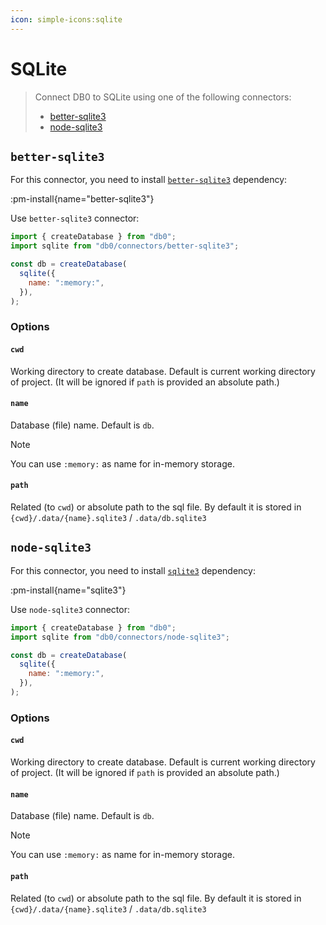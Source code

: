 ```yaml
---
icon: simple-icons:sqlite
---
```


# SQLite

> Connect DB0 to SQLite using one of the following connectors:
> - [better-sqlite3](#better-sqlite3)
> - [node-sqlite3](#node-sqlite3)

<!-- :read-more{to=""} -->

## `better-sqlite3`

For this connector, you need to install [`better-sqlite3`](https://www.npmjs.com/package/better-sqlite3) dependency:

:pm-install{name="better-sqlite3"}

Use `better-sqlite3` connector:

```js
import { createDatabase } from "db0";
import sqlite from "db0/connectors/better-sqlite3";

const db = createDatabase(
  sqlite({
    name: ":memory:",
  }),
);
```

### Options

#### `cwd`

Working directory to create database. Default is current working directory of project. (It will be ignored if `path` is provided an absolute path.)

#### `name`

Database (file) name. Default is `db`.

> [!NOTE]
> You can use `:memory:` as name for in-memory storage.

#### `path`

Related (to `cwd`) or absolute path to the sql file. By default it is stored in `{cwd}/.data/{name}.sqlite3` / `.data/db.sqlite3`

## `node-sqlite3`

For this connector, you need to install [`sqlite3`](https://www.npmjs.com/package/sqlite3) dependency:

:pm-install{name="sqlite3"}

Use `node-sqlite3` connector:

```js
import { createDatabase } from "db0";
import sqlite from "db0/connectors/node-sqlite3";

const db = createDatabase(
  sqlite({
    name: ":memory:",
  }),
);
```

### Options

#### `cwd`

Working directory to create database. Default is current working directory of project. (It will be ignored if `path` is provided an absolute path.)

#### `name`

Database (file) name. Default is `db`.

> [!NOTE]
> You can use `:memory:` as name for in-memory storage.

#### `path`

Related (to `cwd`) or absolute path to the sql file. By default it is stored in `{cwd}/.data/{name}.sqlite3` / `.data/db.sqlite3`
